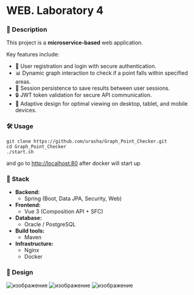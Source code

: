 # WEB. Laboratory 4

### 🚀 Description
This project is a **microservice-based** web application.

Key features include:
- 👤 User registration and login with secure authentication.
- 📊 Dynamic graph interaction to check if a point falls within specified areas.
- 💾 Session persistence to save results between user sessions.
- 🔒 JWT token validation for secure API communication.
- 📱 Adaptive design for optimal viewing on desktop, tablet, and mobile devices.

### 🛠️ Usage
```
git clone https://github.com/urasha/Graph_Point_Checker.git
cd Graph_Point_Checker
./start.sh
```
and go to [http://localhost:80](http://localhost:80) after docker will start up

### 🧰 Stack
- **Backend:**
  - Spring (Boot, Data JPA, Security, Web)
- **Frontend:**
  - Vue 3 (Composition API + SFC)
- **Database:**
  - Oracle / PostgreSQL
- **Build tools:**
  - Maven
- **Infrastructure:**
  - Nginx
  - Docker

### 🎨 Design
![изображение](https://github.com/user-attachments/assets/309e9b32-891e-4157-bf23-b139f465093e)
![изображение](https://github.com/user-attachments/assets/88408513-ea29-4a44-ba13-e5c20edaf74f)
![изображение](https://github.com/user-attachments/assets/22c4a6ac-b57f-4893-99db-36f562ee37ee)
